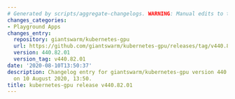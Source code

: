 ```yaml
---
# Generated by scripts/aggregate-changelogs. WARNING: Manual edits to this files will be overwritten.
changes_categories:
- Playground Apps
changes_entry:
  repository: giantswarm/kubernetes-gpu
  url: https://github.com/giantswarm/kubernetes-gpu/releases/tag/v440.82.01
  version: 440.82.01
  version_tag: v440.82.01
date: '2020-08-10T13:50:37'
description: Changelog entry for giantswarm/kubernetes-gpu version 440.82.01, published
  on 10 August 2020, 13:50.
title: kubernetes-gpu release v440.82.01
---
```



